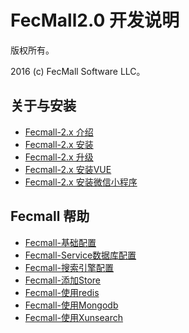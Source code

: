 FecMall2.0 开发说明
===============================

版权所有。

2016 (c) FecMall Software LLC。


关于与安装
----------
*  [Fecmall-2.x 介绍](fecshop-2-about-description.md)
*  [Fecmall-2.x 安装](fecshop-2-about-hand-install.md)
*  [Fecmall-2.x 升级](fecshop-2-about-update.md)
*  [Fecmall-2.x 安装VUE](fecshop-2-vue-install.md)
*  [Fecmall-2.x 安装微信小程序](fecshop-2-weixin-install.md)

Fecmall 帮助
--------------------
*  [Fecmall-基础配置](fecshop-2-base-config.md)
*  [Fecmall-Service数据库配置](fecshop-2-service-database.md)
*  [Fecmall-搜索引擎配置](fecshop-2-search-engine.md)
*  [Fecmall-添加Store](fecshop-2-add-store.md)
*  [Fecmall-使用redis](fecshop-2-use-redis.md)
*  [Fecmall-使用Mongodb](fecshop-2-use-mongo.md)
*  [Fecmall-使用Xunsearch](fecshop-2-use-xunsearch.md)